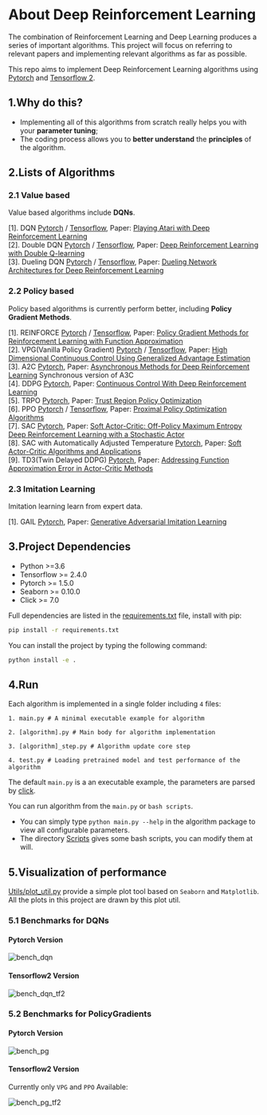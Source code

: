 # About Deep Reinforcement Learning

The combination of Reinforcement Learning and Deep Learning produces a series of important algorithms. This project will focus on referring to 
relevant papers and implementing relevant algorithms as far as possible. 

This repo aims to implement Deep Reinforcement Learning algorithms using [Pytorch](https://pytorch.org/) and [Tensorflow 2](https://www.tensorflow.org/).


## 1.Why do this?

- Implementing all of this algorithms from scratch really helps you with your **parameter tuning**; 
- The coding process allows you to **better understand** the **principles** of the algorithm.

## 2.Lists of Algorithms

### 2.1 Value based

Value based algorithms include **DQNs**.

[1]. DQN [Pytorch](Algorithms/pytorch/DQN) / [Tensorflow](Algorithms/tf2/DQN), Paper:  [Playing Atari with Deep Reinforcement Learning](https://arxiv.org/abs/1312.5602)  
[2]. Double DQN [Pytorch](Algorithms/pytorch/DoubleDQN) / [Tensorflow](Algorithms/tf2/DoubleDQN),  Paper: [Deep Reinforcement Learning with Double Q-learning](https://arxiv.org/abs/1509.06461)  
[3]. Dueling DQN [Pytorch](Algorithms/pytorch/DuelingDQN) / [Tensorflow](Algorithms/tf2/DuelingDQN), Paper: [Dueling Network Architectures for Deep Reinforcement Learning](https://arxiv.org/abs/1511.06581)   


### 2.2 Policy based

Policy based algorithms is currently perform better, including **Policy Gradient Methods**.

[1]. REINFORCE [Pytorch](Algorithms/pytorch/REINFORCE) / [Tensorflow](Algorithms/tf2/REINFORCE), Paper: [Policy Gradient Methods for Reinforcement Learning with Function Approximation](https://papers.nips.cc/paper/1713-policy-gradient-methods-for-reinforcement-learning-with-function-approximation.pdf)  
[2]. VPG(Vanilla Policy Gradient) [Pytorch](Algorithms/pytorch/VPG) / [Tensorflow](Algorithms/tf2/VPG), Paper: [High Dimensional Continuous Control Using Generalized Advantage Estimation](https://arxiv.org/abs/1506.02438)  
[3]. A2C [Pytorch](Algorithms/pytorch/A2C), Paper: [Asynchronous Methods for Deep Reinforcement Learning](https://arxiv.org/abs/1602.01783) Synchronous version of A3C  
[4]. DDPG [Pytorch](Algorithms/pytorch/DDPG), Paper: [Continuous Control With Deep Reinforcement Learning](https://arxiv.org/abs/1509.02971)  
[5]. TRPO [Pytorch](Algorithms/pytorch/TRPO), Paper: [Trust Region Policy Optimization](https://arxiv.org/abs/1502.05477)  
[6]. PPO [Pytorch](Algorithms/pytorch/PPO) / [Tensorflow](Algorithms/tf2/PPO), Paper: [Proximal Policy Optimization Algorithms](https://arxiv.org/abs/1707.06347)  
[7]. SAC [Pytorch](Algorithms/pytorch/SAC), Paper: [Soft Actor-Critic: Off-Policy Maximum Entropy Deep Reinforcement Learning with a Stochastic Actor](https://arxiv.org/pdf/1801.01290.pdf)  
[8]. SAC with Automatically Adjusted Temperature [Pytorch](Algorithms/pytorch/SAC_Alpha), Paper: [Soft Actor-Critic Algorithms and Applications](https://arxiv.org/pdf/1812.05905.pdf)  
[9]. TD3(Twin Delayed DDPG) [Pytorch](Algorithms/pytorch/TD3), Paper: [Addressing Function Approximation Error in Actor-Critic Methods](https://arxiv.org/abs/1802.09477)  
    

### 2.3 Imitation Learning

Imitation learning learn from expert data.

[1]. GAIL [Pytorch](Algorithms/pytorch/GAIL), Paper: [Generative Adversarial Imitation Learning](https://arxiv.org/pdf/1606.03476.pdf)     


## 3.Project Dependencies

- Python >=3.6  
- Tensorflow >= 2.4.0
- Pytorch >= 1.5.0  
- Seaborn >= 0.10.0  
- Click >= 7.0  

Full dependencies are listed in the [requirements.txt](requirements.txt) file, install with pip:

```bash
pip install -r requirements.txt
```

You can install the project by typing the following command:

```bash
python install -e .
```

## 4.Run

Each algorithm is implemented in a single folder including `4` files:

```text
1. main.py # A minimal executable example for algorithm  

2. [algorithm].py # Main body for algorithm implementation  

3. [algorithm]_step.py # Algorithm update core step 

4. test.py # Loading pretrained model and test performance of the algorithm

````

The default `main.py` is a an executable example, the parameters are parsed by [click](https://click.palletsprojects.com/en/7.x/).

You can run algorithm from the  `main.py` or `bash scripts`. 
- You can simply type `python main.py --help` in the algorithm package to view all configurable parameters. 
- The directory [Scripts](Scripts) gives some bash scripts, you can modify them at will.

## 5.Visualization of performance

[Utils/plot_util.py](Utils/plot_util.py) provide a simple plot tool based on `Seaborn` and `Matplotlib`.
All the plots in this project are drawn by this plot util.

### 5.1 Benchmarks for DQNs

#### **Pytorch Version**

![bench_dqn](Algorithms/images/bench_dqn.png)

#### **Tensorflow2 Version**

![bench_dqn_tf2](Algorithms/images/bench_dqn_tf2.png)

 
### 5.2 Benchmarks for PolicyGradients

#### **Pytorch Version**

![bench_pg](Algorithms/images/bench_pg.png)

#### **Tensorflow2 Version**

Currently only `VPG` and `PPO` Available:

![bench_pg_tf2](Algorithms/images/bench_pg_tf2.png)
